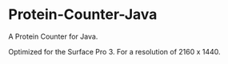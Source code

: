 # Protein-Counter-Java
A Protein Counter for Java.

Optimized for the Surface Pro 3.
  For a resolution of 2160 x 1440.
